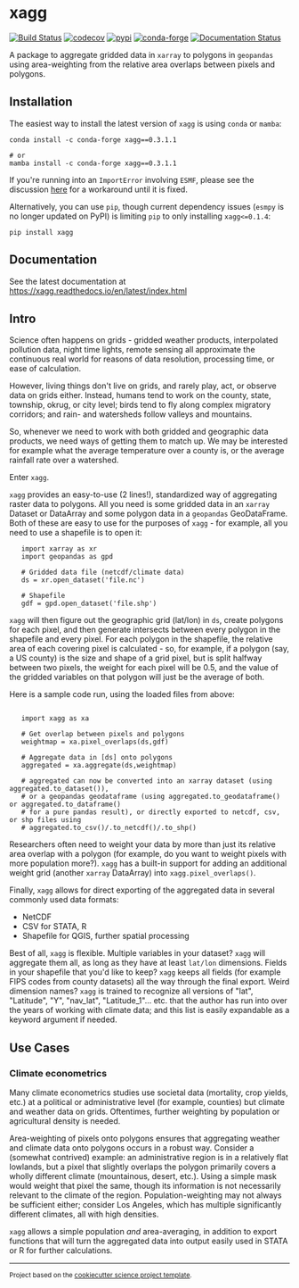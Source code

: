 xagg
==============================
[![Build Status](https://github.com/ks905383/xagg/workflows/Tests/badge.svg)](https://github.com/ks905383/xagg/actions)
[![codecov](https://codecov.io/gh/ks905383/xagg/branch/main/graph/badge.svg)](https://codecov.io/gh/ks905383/xagg)
[![pypi](https://img.shields.io/pypi/v/xagg.svg)](https://pypi.org/project/xagg)
[![conda-forge](https://anaconda.org/conda-forge/xagg/badges/version.svg)](https://anaconda.org/conda-forge/xagg/)
[![Documentation Status](https://readthedocs.org/projects/xagg/badge/?version=latest)](https://xagg.readthedocs.io/en/latest/?badge=latest)


A package to aggregate gridded data in `xarray` to polygons in `geopandas` using area-weighting from the relative area overlaps between pixels and polygons.

## Installation 
The easiest way to install the latest version of `xagg` is using `conda` or `mamba`:  

```
conda install -c conda-forge xagg==0.3.1.1

# or
mamba install -c conda-forge xagg==0.3.1.1
```

If you're running into an `ImportError` involving `ESMF`, please see the discussion [here](https://github.com/ks905383/xagg/issues/47) for a workaround until it is fixed. 

Alternatively, you can use `pip`, though current dependency issues (`esmpy` is no longer updated on PyPI) is limiting `pip` to only installing `xagg<=0.1.4`:
```
pip install xagg
```

## Documentation 

See the latest documentation at https://xagg.readthedocs.io/en/latest/index.html

## Intro 

Science often happens on grids - gridded weather products, interpolated pollution data, night time lights, remote sensing all approximate the continuous real world for reasons of data resolution, processing time, or ease of calculation.

However, living things don't live on grids, and rarely play, act, or observe data on grids either. Instead, humans tend to work on the county, state, township, okrug, or city level; birds tend to fly along complex migratory corridors; and rain- and watersheds follow valleys and mountains. 

So, whenever we need to work with both gridded and geographic data products, we need ways of getting them to match up. We may be interested for example what the average temperature over a county is, or the average rainfall rate over a watershed. 

Enter `xagg`. 

`xagg` provides an easy-to-use (2 lines!), standardized way of aggregating raster data to polygons. All you need is some gridded data in an `xarray` Dataset or DataArray and some polygon data in a `geopandas` GeoDataFrame. Both of these are easy to use for the purposes of `xagg` - for example, all you need to use a shapefile is to open it:

```
   import xarray as xr
   import geopandas as gpd
    
   # Gridded data file (netcdf/climate data)
   ds = xr.open_dataset('file.nc')

   # Shapefile
   gdf = gpd.open_dataset('file.shp')
```

`xagg` will then figure out the geographic grid (lat/lon) in `ds`, create polygons for each pixel, and then generate intersects between every polygon in the shapefile and every pixel. For each polygon in the shapefile, the relative area of each covering pixel is calculated - so, for example, if a polygon (say, a US county) is the size and shape of a grid pixel, but is split halfway between two pixels, the weight for each pixel will be 0.5, and the value of the gridded variables on that polygon will just be the average of both. 

Here is a sample code run, using the loaded files from above: 

```

   import xagg as xa

   # Get overlap between pixels and polygons
   weightmap = xa.pixel_overlaps(ds,gdf)

   # Aggregate data in [ds] onto polygons
   aggregated = xa.aggregate(ds,weightmap)

   # aggregated can now be converted into an xarray dataset (using aggregated.to_dataset()), 
   # or a geopandas geodataframe (using aggregated.to_geodataframe() or aggregated.to_dataframe()
   # for a pure pandas result), or directly exported to netcdf, csv, or shp files using
   # aggregated.to_csv()/.to_netcdf()/.to_shp()
```

Researchers often need to weight your data by more than just its relative area overlap with a polygon (for example, do you want to weight pixels with more population more?). `xagg` has a built-in support for adding an additional weight grid (another `xarray` DataArray) into `xagg.pixel_overlaps()`. 

Finally, `xagg` allows for direct exporting of the aggregated data in several commonly used data formats:

- NetCDF 
- CSV for STATA, R
- Shapefile for QGIS, further spatial processing

Best of all, `xagg` is flexible. Multiple variables in your dataset? `xagg` will aggregate them all, as long as they have at least `lat/lon` dimensions. Fields in your shapefile that you'd like to keep? `xagg` keeps all fields (for example FIPS codes from county datasets) all the way through the final export. Weird dimension names? `xagg` is trained to recognize all versions of "lat", "Latitude", "Y", "nav_lat", "Latitude_1"... etc. that the author has run into over the years of working with climate data; and this list is easily expandable as a keyword argument if needed. 

## Use Cases

### Climate econometrics
Many climate econometrics studies use societal data (mortality, crop yields, etc.) at a political or administrative level (for example, counties) but climate and weather data on grids. Oftentimes, further weighting by population or agricultural density is needed. 

Area-weighting of pixels onto polygons ensures that aggregating weather and climate data onto polygons occurs in a robust way. Consider a (somewhat contrived) example: an administrative region is in a relatively flat lowlands, but a pixel that slightly overlaps the polygon primarily covers a wholly different climate (mountainous, desert, etc.). Using a simple mask would weight that pixel the same, though its information is not necessarily relevant to the climate of the region. Population-weighting may not always be sufficient either; consider Los Angeles, which has multiple significantly different climates, all with high densities. 

`xagg` allows a simple population *and* area-averaging, in addition to export functions that will turn the aggregated data into output easily used in STATA or R for further calculations. 

--------

<p><small>Project based on the <a target="_blank" href="https://github.com/jbusecke/cookiecutter-science-project">cookiecutter science project template</a>.</small></p>
